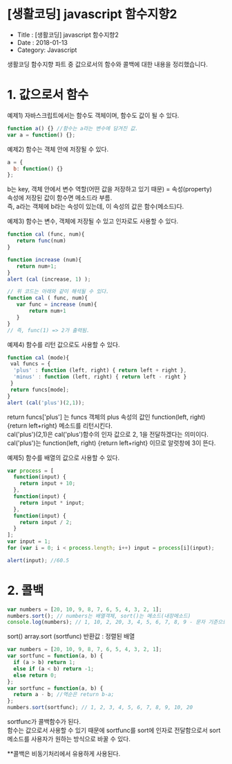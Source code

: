 # [생활코딩] javascript 함수지향2

- Title : [생활코딩] javascript 함수지향2
- Date : 2018-01-13
- Category: Javascript

생활코딩 함수지향 파트 중 값으로서의 함수와 콜백에 대한 내용을 정리했습니다.

# 1. 값으로서 함수

예제1) 자바스크립트에서는 함수도 객체이며, 함수도 값이 될 수 있다.

```javascript
function a() {} //함수는 a라는 변수에 담겨진 값.
var a = function() {};
```

예제2) 함수는 객체 안에 저장될 수 있다.

```javascript
a = {
  b: function() {}
};
```

b는 key, 객체 안에서 변수 역할(어떤 값을 저장하고 있기 때문) = 속성(property)  
속성에 저장된 값이 함수면 메소드라 부름.  
즉, a라는 객체에 b라는 속성이 있는데, 이 속성의 값은 함수(메소드)다.

예제3) 함수는 변수, 객체에 저장될 수 있고 인자로도 사용할 수 있다.

```javascript
function cal (func, num){
   return func(num)
}

function increase (num){
   return num+1;
}
alert (cal (increase, 1) );

// 위 코드는 아래와 같이 해석될 수 있다.
function cal ( func, num){
   var func = increase (num){
       return num+1
   }
}
// 즉, func(1) => 2가 출력됨.
```

예제4) 함수를 리턴 값으로도 사용할 수 있다.

```javascript
function cal (mode){
 val funcs = {
  'plus' : function (left, right) { return left + right },
  'minus' : function (left, right) { return left - right }
 }
 return funcs[mode];
}
alert (cal('plus')(2,1));
```

return funcs['plus'] 는 funcs 객체의 plus 속성의 값인 function(left, right) {return left+right} 메소드를 리턴시킨다.  
cal('plus')(2,1)은 cal('plus')함수의 인자 값으로 2, 1을 전달하겠다는 의미이다.  
cal('plus')는 function(left, right) {return left+right} 이므로 알럿창에 3이 뜬다.

예제5) 함수를 배열의 값으로 사용할 수 있다.

```javascript
var process = [
  function(input) {
    return input + 10;
  },
  function(input) {
    return input * input;
  },
  function(input) {
    return input / 2;
  }
];
var input = 1;
for (var i = 0; i < process.length; i++) input = process[i](input);

alert(input); //60.5
```

# 2. 콜백

```javascript
var numbers = [20, 10, 9, 8, 7, 6, 5, 4, 3, 2, 1];
numbers.sort(); // numbers는 배열객체, sort()는 메소드(내장메소드)
console.log(numbers); // 1, 10, 2, 20, 3, 4, 5, 6, 7, 8, 9 - 문자 기준으로 정렬한 듯.
```

<span class="clr-grey">
sort()    
array.sort (sortfunc)    
반환값 : 정렬된 배열
</span>

```javascript
var numbers = [20, 10, 9, 8, 7, 6, 5, 4, 3, 2, 1];
var sortfunc = function(a, b) {
  if (a > b) return 1;
  else if (a < b) return -1;
  else return 0;
};
var sortfunc = function(a, b) {
  return a - b; //역순은 return b-a;
};
numbers.sort(sortfunc); // 1, 2, 3, 4, 5, 6, 7, 8, 9, 10, 20
```

sortfunc가 콜백함수가 된다.  
함수는 값으로서 사용할 수 있기 때문에 sortfunc를 sort에 인자로 전달함으로서 sort 메소드를 사용자가 원하는 방식으로 바꿀 수 있다.

<span class="clr-note">\*\*콜백은 비동기처리에서 유용하게 사용된다.</span>
